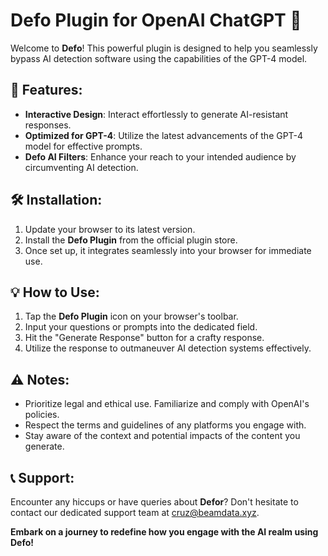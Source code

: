 # Defo Plugin for OpenAI ChatGPT 🚀

Welcome to **Defo**! This powerful plugin is designed to help you seamlessly bypass AI detection software using the capabilities of the GPT-4 model.

## 🌟 Features:
- **Interactive Design**: Interact effortlessly to generate AI-resistant responses.
- **Optimized for GPT-4**: Utilize the latest advancements of the GPT-4 model for effective prompts.
- **Defo AI Filters**: Enhance your reach to your intended audience by circumventing AI detection.

## 🛠 Installation:
1. Update your browser to its latest version.
2. Install the **Defo Plugin** from the official plugin store.
3. Once set up, it integrates seamlessly into your browser for immediate use.

## 💡 How to Use:
1. Tap the **Defo Plugin** icon on your browser's toolbar.
2. Input your questions or prompts into the dedicated field.
3. Hit the "Generate Response" button for a crafty response.
4. Utilize the response to outmaneuver AI detection systems effectively.

## ⚠️ Notes:
- Prioritize legal and ethical use. Familiarize and comply with OpenAI's policies.
- Respect the terms and guidelines of any platforms you engage with.
- Stay aware of the context and potential impacts of the content you generate.

## 📞 Support:
Encounter any hiccups or have queries about **Defor**? Don't hesitate to contact our dedicated support team at [cruz@beamdata.xyz](mailto:cruz@beamdata.xyz).

**Embark on a journey to redefine how you engage with the AI realm using Defo!**
